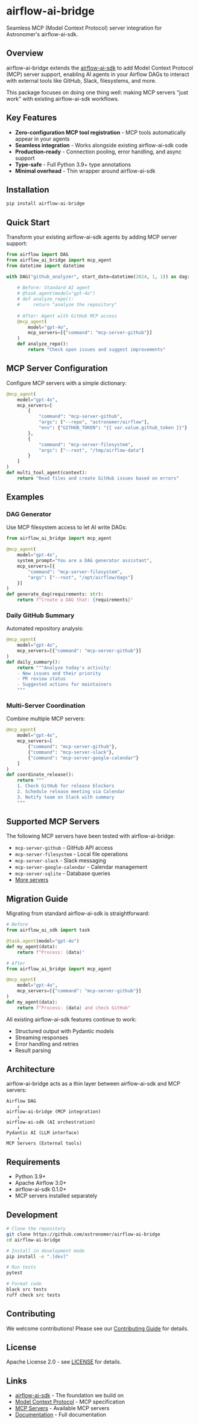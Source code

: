 # airflow-ai-bridge

Seamless MCP (Model Context Protocol) server integration for Astronomer's airflow-ai-sdk.

## Overview

airflow-ai-bridge extends the [airflow-ai-sdk](https://github.com/astronomer/airflow-ai-sdk) to add Model Context Protocol (MCP) server support, enabling AI agents in your Airflow DAGs to interact with external tools like GitHub, Slack, filesystems, and more.

This package focuses on doing one thing well: making MCP servers "just work" with existing airflow-ai-sdk workflows.

## Key Features

- **Zero-configuration MCP tool registration** - MCP tools automatically appear in your agents
- **Seamless integration** - Works alongside existing airflow-ai-sdk code
- **Production-ready** - Connection pooling, error handling, and async support
- **Type-safe** - Full Python 3.9+ type annotations
- **Minimal overhead** - Thin wrapper around airflow-ai-sdk

## Installation

```bash
pip install airflow-ai-bridge
```

## Quick Start

Transform your existing airflow-ai-sdk agents by adding MCP server support:

```python
from airflow import DAG
from airflow_ai_bridge import mcp_agent
from datetime import datetime

with DAG("github_analyzer", start_date=datetime(2024, 1, 1)) as dag:
    
    # Before: Standard AI agent
    # @task.agent(model="gpt-4o")
    # def analyze_repo():
    #     return "analyze the repository"
    
    # After: Agent with GitHub MCP access
    @mcp_agent(
        model="gpt-4o",
        mcp_servers=[{"command": "mcp-server-github"}]
    )
    def analyze_repo():
        return "Check open issues and suggest improvements"
```

## MCP Server Configuration

Configure MCP servers with a simple dictionary:

```python
@mcp_agent(
    model="gpt-4o",
    mcp_servers=[
        {
            "command": "mcp-server-github",
            "args": ["--repo", "astronomer/airflow"],
            "env": {"GITHUB_TOKEN": "{{ var.value.github_token }}"}
        },
        {
            "command": "mcp-server-filesystem",
            "args": ["--root", "/tmp/airflow-data"]
        }
    ]
)
def multi_tool_agent(context):
    return "Read files and create GitHub issues based on errors"
```

## Examples

### DAG Generator
Use MCP filesystem access to let AI write DAGs:

```python
from airflow_ai_bridge import mcp_agent

@mcp_agent(
    model="gpt-4o",
    system_prompt="You are a DAG generator assistant",
    mcp_servers=[{
        "command": "mcp-server-filesystem",
        "args": ["--root", "/opt/airflow/dags"]
    }]
)
def generate_dag(requirements: str):
    return f"Create a DAG that: {requirements}"
```

### Daily GitHub Summary
Automated repository analysis:

```python
@mcp_agent(
    model="gpt-4o",
    mcp_servers=[{"command": "mcp-server-github"}]
)
def daily_summary():
    return """Analyze today's activity:
    - New issues and their priority
    - PR review status
    - Suggested actions for maintainers
    """
```

### Multi-Server Coordination
Combine multiple MCP servers:

```python
@mcp_agent(
    model="gpt-4o",
    mcp_servers=[
        {"command": "mcp-server-github"},
        {"command": "mcp-server-slack"},
        {"command": "mcp-server-google-calendar"}
    ]
)
def coordinate_release():
    return """
    1. Check GitHub for release blockers
    2. Schedule release meeting via Calendar
    3. Notify team on Slack with summary
    """
```

## Supported MCP Servers

The following MCP servers have been tested with airflow-ai-bridge:

- `mcp-server-github` - GitHub API access
- `mcp-server-filesystem` - Local file operations
- `mcp-server-slack` - Slack messaging
- `mcp-server-google-calendar` - Calendar management
- `mcp-server-sqlite` - Database queries
- [More servers](https://github.com/modelcontextprotocol/servers)

## Migration Guide

Migrating from standard airflow-ai-sdk is straightforward:

```python
# Before
from airflow_ai_sdk import task

@task.agent(model="gpt-4o")
def my_agent(data):
    return f"Process: {data}"

# After
from airflow_ai_bridge import mcp_agent

@mcp_agent(
    model="gpt-4o",
    mcp_servers=[{"command": "mcp-server-github"}]
)
def my_agent(data):
    return f"Process: {data} and check GitHub"
```

All existing airflow-ai-sdk features continue to work:
- Structured output with Pydantic models
- Streaming responses
- Error handling and retries
- Result parsing

## Architecture

airflow-ai-bridge acts as a thin layer between airflow-ai-sdk and MCP servers:

```
Airflow DAG
    ↓
airflow-ai-bridge (MCP integration)
    ↓
airflow-ai-sdk (AI orchestration)
    ↓
Pydantic AI (LLM interface)
    ↓
MCP Servers (External tools)
```

## Requirements

- Python 3.9+
- Apache Airflow 3.0+
- airflow-ai-sdk 0.1.0+
- MCP servers installed separately

## Development

```bash
# Clone the repository
git clone https://github.com/astronomer/airflow-ai-bridge
cd airflow-ai-bridge

# Install in development mode
pip install -e ".[dev]"

# Run tests
pytest

# Format code
black src tests
ruff check src tests
```

## Contributing

We welcome contributions! Please see our [Contributing Guide](CONTRIBUTING.md) for details.

## License

Apache License 2.0 - see [LICENSE](LICENSE) for details.

## Links

- [airflow-ai-sdk](https://github.com/astronomer/airflow-ai-sdk) - The foundation we build on
- [Model Context Protocol](https://modelcontextprotocol.org/) - MCP specification
- [MCP Servers](https://github.com/modelcontextprotocol/servers) - Available MCP servers
- [Documentation](https://airflow-ai-bridge.readthedocs.io) - Full documentation